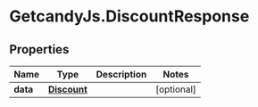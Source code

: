 # GetcandyJs.DiscountResponse

## Properties

Name | Type | Description | Notes
------------ | ------------- | ------------- | -------------
**data** | [**Discount**](Discount.md) |  | [optional] 


